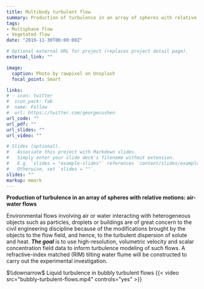 ```yaml
---
title: Multibody turbulent flow
summary: Production of turbulence in an array of spheres with relative motions-- air-water flows.
tags:
- Multiphase flow
- Vegetated flow
date: "2019-11-30T00:00:00Z"

# Optional external URL for project (replaces project detail page).
external_link: ""

image:
  caption: Photo by rawpixel on Unsplash
  focal_point: Smart

links:
# - icon: twitter
#  icon_pack: fab
#  name: Follow
#  url: https://twitter.com/georgecushen
url_code: ""
url_pdf: ""
url_slides: ""
url_video: ""

# Slides (optional).
#   Associate this project with Markdown slides.
#   Simply enter your slide deck's filename without extension.
#   E.g. `slides = "example-slides"` references `content/slides/example-slides.md`.
#   Otherwise, set `slides = ""`.
slides: ""
markup: mmark
---
```


**Production of turbulence in an array of spheres with relative motions: air-water flows**

Environmental flows involving air or water interacting with heterogeneous objects such as particles, droplets or buildings are of great concern to the civil engineering discipline because of the modifications brought by the objects to the flow field, and hence, to the turbulent dispersion of solute and heat. **_The goal_** is to use high-resolution, volumetric velocity and scalar concentration field data to inform turbulence modeling of such flows. A refractive-index matched (RIM) tilting water flume will be constructed to carry out the experimental investigation. 

$\\downarrow$ Liquid turbulence in bubbly turbulent flows
{{< video src="bubbly-turbulent-flows.mp4" controls="yes" >}}